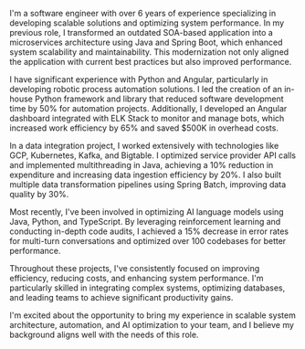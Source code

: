 I'm a software engineer with over 6 years of experience specializing in developing scalable solutions and optimizing system performance. In my previous role, I transformed an outdated SOA-based application into a microservices architecture using Java and Spring Boot, which enhanced system scalability and maintainability. This modernization not only aligned the application with current best practices but also improved performance.

I have significant experience with Python and Angular, particularly in developing robotic process automation solutions. I led the creation of an in-house Python framework and library that reduced software development time by 50% for automation projects. Additionally, I developed an Angular dashboard integrated with ELK Stack to monitor and manage bots, which increased work efficiency by 65% and saved $500K in overhead costs.

In a data integration project, I worked extensively with technologies like GCP, Kubernetes, Kafka, and Bigtable. I optimized service provider API calls and implemented multithreading in Java, achieving a 10% reduction in expenditure and increasing data ingestion efficiency by 20%. I also built multiple data transformation pipelines using Spring Batch, improving data quality by 30%.

Most recently, I've been involved in optimizing AI language models using Java, Python, and TypeScript. By leveraging reinforcement learning and conducting in-depth code audits, I achieved a 15% decrease in error rates for multi-turn conversations and optimized over 100 codebases for better performance.

Throughout these projects, I've consistently focused on improving efficiency, reducing costs, and enhancing system performance. I'm particularly skilled in integrating complex systems, optimizing databases, and leading teams to achieve significant productivity gains.

I'm excited about the opportunity to bring my experience in scalable system architecture, automation, and AI optimization to your team, and I believe my background aligns well with the needs of this role.